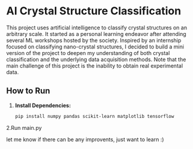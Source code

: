 # AI Crystal Structure Classification

This project uses artificial intelligence to classify crystal structures on an arbitrary scale. It started as a personal learning endeavor after attending several ML workshops hosted by the society. Inspired by an internship focused on classifying nano-crystal structures, I decided to build a mini version of the project to deepen my understanding of both crystal classification and the underlying data acquisition methods. Note that the main challenge of this project is the inability to obtain real experimental data.

## How to Run

1. **Install Dependencies:**

   ```bash
   pip install numpy pandas scikit-learn matplotlib tensorflow

2.Run main.py

let me know if there can be any improvents, just want to learn :)


